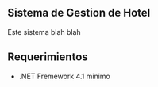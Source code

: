 ## Sistema de Gestion de Hotel

Este sistema blah blah

## Requerimientos

- .NET Fremework 4.1 minimo

